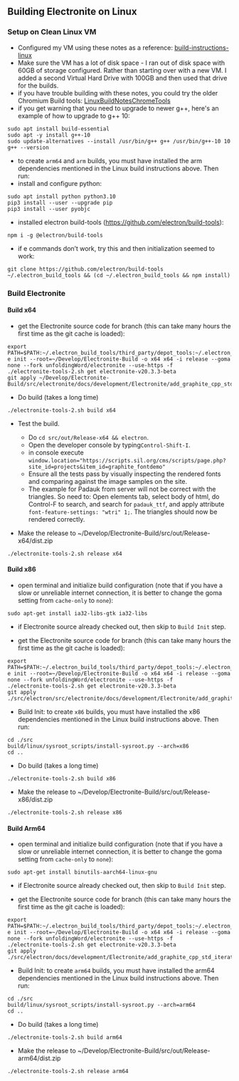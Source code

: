 ## Building Electronite on Linux
### Setup on Clean Linux VM
- Configured my VM using these notes as a reference: [build-instructions-linux](../build-instructions-linux.md)
- Make sure the VM has a lot of disk space - I ran out of disk space with 60GB of storage configured.  Rather than starting over with a new VM.  I added a second Virtual Hard Drive with 100GB and then used that drive for the builds.
- if you have trouble building with these notes, you could try the older Chromium Build tools: [LinuxBuildNotesChromeTools](LinuxBuildNotesChromeTools.md)
- if you get warning that you need to upgrade to newer g++, here's an example of how to upgrade to g++ 10:
```
sudo apt install build-essential
sudo apt -y install g++-10
sudo update-alternatives --install /usr/bin/g++ g++ /usr/bin/g++-10 10
g++ --version
```
- to create `arm64` and `arm` builds, you must have installed the arm dependencies mentioned in the Linux build instructions above.  Then run:
- install and configure python:
```
sudo apt install python python3.10
pip3 install --user --upgrade pip
pip3 install --user pyobjc
```

- installed electron build-tools (https://github.com/electron/build-tools):
```
npm i -g @electron/build-tools
```
- if e commands don’t work, try this and then initialization seemed to work:
```
git clone https://github.com/electron/build-tools ~/.electron_build_tools && (cd ~/.electron_build_tools && npm install)
``` 

### Build Electronite
#### Build x64
- get the Electronite source code for branch (this can take many hours the first time as the git cache is loaded):
```
export PATH=$PATH:~/.electron_build_tools/third_party/depot_tools:~/.electron_build_tools/src
e init --root=~/Develop/Electronite-Build -o x64 x64 -i release --goma none --fork unfoldingWord/electronite --use-https -f
./electronite-tools-2.sh get electronite-v20.3.3-beta
git apply ~/Develop/Electronite-Build/src/electronite/docs/development/Electronite/add_graphite_cpp_std_iterator.patch
```

- Do build (takes a long time)
```
./electronite-tools-2.sh build x64
```

- Test the build.
    - Do `cd src/out/Release-x64 && electron`.
    - Open the developer console by typing`Control-Shift-I`.
    - in console execute `window.location="https://scripts.sil.org/cms/scripts/page.php?site_id=projects&item_id=graphite_fontdemo"`
    - Ensure all the tests pass by visually inspecting the rendered fonts and comparing against the image samples on the site.
    - The example for Padauk from server will not be correct with the triangles.  So need to:
      Open elements tab, select body of html, do Control-F to search, and search for `padauk_ttf`, and apply attribute `font-feature-settings: "wtri" 1;`.  The triangles should now be rendered correctly.

- Make the release to ~/Develop/Electronite-Build/src/out/Release-x64/dist.zip
```
./electronite-tools-2.sh release x64
```

#### Build x86
- open terminal and initialize build configuration (note that if you have a slow or unreliable internet connection, it is better to change the goma setting from `cache-only` to `none`):
```
sudo apt-get install ia32-libs-gtk ia32-libs
```

- if Electronite source already checked out, then skip to `Build Init` step.

- get the Electronite source code for branch (this can take many hours the first time as the git cache is loaded):
```
export PATH=$PATH:~/.electron_build_tools/third_party/depot_tools:~/.electron_build_tools/src
e init --root=~/Develop/Electronite-Build -o x64 x64 -i release --goma none --fork unfoldingWord/electronite --use-https -f
./electronite-tools-2.sh get electronite-v20.3.3-beta
git apply ./src/electron/src/electronite/docs/development/Electronite/add_graphite_cpp_std_iterator.patch
```

- Build Init: to create `x86` builds, you must have installed the x86 dependencies mentioned in the Linux build instructions above.  Then run:
```
cd ./src
build/linux/sysroot_scripts/install-sysroot.py --arch=x86
cd ..
```

- Do build (takes a long time)
```
./electronite-tools-2.sh build x86
```

- Make the release to ~/Develop/Electronite-Build/src/out/Release-x86/dist.zip
```
./electronite-tools-2.sh release x86
```

#### Build Arm64
- open terminal and initialize build configuration (note that if you have a slow or unreliable internet connection, it is better to change the goma setting from `cache-only` to `none`):
```
sudo apt-get install binutils-aarch64-linux-gnu
```

- if Electronite source already checked out, then skip to `Build Init` step.

- get the Electronite source code for branch (this can take many hours the first time as the git cache is loaded):
```
export PATH=$PATH:~/.electron_build_tools/third_party/depot_tools:~/.electron_build_tools/src
e init --root=~/Develop/Electronite-Build -o x64 x64 -i release --goma none --fork unfoldingWord/electronite --use-https -f
./electronite-tools-2.sh get electronite-v20.3.3-beta
git apply ./src/electron/docs/development/Electronite/add_graphite_cpp_std_iterator.patch
```

- Build Init: to create `arm64` builds, you must have installed the arm64 dependencies mentioned in the Linux build instructions above.  Then run:
```
cd ./src
build/linux/sysroot_scripts/install-sysroot.py --arch=arm64
cd ..
```

- Do build (takes a long time)
```
./electronite-tools-2.sh build arm64
```

- Make the release to ~/Develop/Electronite-Build/src/out/Release-arm64/dist.zip
```
./electronite-tools-2.sh release arm64
```
